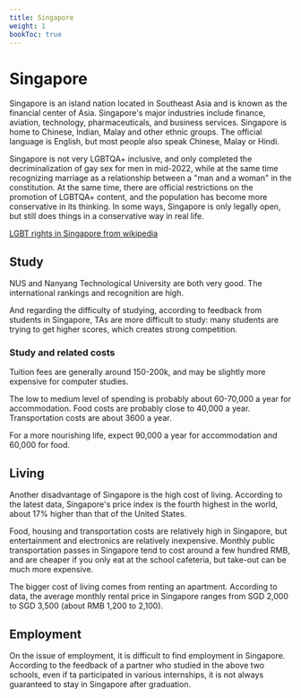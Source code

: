 ```yaml
---
title: Singapore
weight: 1
bookToc: true
---
```


# Singapore

Singapore is an island nation located in Southeast Asia and is known as the financial center of Asia. Singapore's major industries include finance, aviation, technology, pharmaceuticals, and business services. Singapore is home to Chinese, Indian, Malay and other ethnic groups. The official language is English, but most people also speak Chinese, Malay or Hindi.

Singapore is not very LGBTQA+ inclusive, and only completed the decriminalization of gay sex for men in mid-2022, while at the same time recognizing marriage as a relationship between a "man and a woman" in the constitution. At the same time, there are official restrictions on the promotion of LGBTQA+ content, and the population has become more conservative in its thinking. In some ways, Singapore is only legally open, but still does things in a conservative way in real life.

[LGBT rights in Singapore from wikipedia](https://en.wikipedia.org/wiki/LGBT_rights_in_Singapore)

## Study

NUS and Nanyang Technological University are both very good. The international rankings and recognition are high.

And regarding the difficulty of studying, according to feedback from students in Singapore, TAs are more difficult to study: many students are trying to get higher scores, which creates strong competition.

### Study and related costs

Tuition fees are generally around 150-200k, and may be slightly more expensive for computer studies.

The low to medium level of spending is probably about 60-70,000 a year for accommodation. Food costs are probably close to 40,000 a year. Transportation costs are about 3600 a year.

For a more nourishing life, expect 90,000 a year for accommodation and 60,000 for food.

## Living

Another disadvantage of Singapore is the high cost of living. According to the latest data, Singapore's price index is the fourth highest in the world, about 17% higher than that of the United States.

Food, housing and transportation costs are relatively high in Singapore, but entertainment and electronics are relatively inexpensive. Monthly public transportation passes in Singapore tend to cost around a few hundred RMB, and are cheaper if you only eat at the school cafeteria, but take-out can be much more expensive.

The bigger cost of living comes from renting an apartment. According to data, the average monthly rental price in Singapore ranges from SGD 2,000 to SGD 3,500 (about RMB 1,200 to 2,100).

## Employment

On the issue of employment, it is difficult to find employment in Singapore. According to the feedback of a partner who studied in the above two schools, even if ta participated in various internships, it is not always guaranteed to stay in Singapore after graduation.